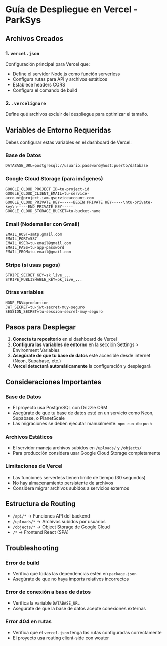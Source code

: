 # Guía de Despliegue en Vercel - ParkSys

## Archivos Creados

### 1. `vercel.json`
Configuración principal para Vercel que:
- Define el servidor Node.js como función serverless
- Configura rutas para API y archivos estáticos
- Establece headers CORS
- Configura el comando de build

### 2. `.vercelignore`
Define qué archivos excluir del despliegue para optimizar el tamaño.

## Variables de Entorno Requeridas

Debes configurar estas variables en el dashboard de Vercel:

### Base de Datos
```
DATABASE_URL=postgresql://usuario:password@host:puerto/database
```

### Google Cloud Storage (para imágenes)
```
GOOGLE_CLOUD_PROJECT_ID=tu-project-id
GOOGLE_CLOUD_CLIENT_EMAIL=tu-service-account@project.iam.gserviceaccount.com
GOOGLE_CLOUD_PRIVATE_KEY=-----BEGIN PRIVATE KEY-----\ntu-private-key\n-----END PRIVATE KEY-----
GOOGLE_CLOUD_STORAGE_BUCKET=tu-bucket-name
```

### Email (Nodemailer con Gmail)
```
EMAIL_HOST=smtp.gmail.com
EMAIL_PORT=587
EMAIL_USER=tu-email@gmail.com
EMAIL_PASS=tu-app-password
EMAIL_FROM=tu-email@gmail.com
```

### Stripe (si usas pagos)
```
STRIPE_SECRET_KEY=sk_live_...
STRIPE_PUBLISHABLE_KEY=pk_live_...
```

### Otras variables
```
NODE_ENV=production
JWT_SECRET=tu-jwt-secret-muy-seguro
SESSION_SECRET=tu-session-secret-muy-seguro
```

## Pasos para Desplegar

1. **Conecta tu repositorio** en el dashboard de Vercel
2. **Configura las variables de entorno** en la sección Settings > Environment Variables
3. **Asegúrate de que tu base de datos** esté accesible desde internet (Neon, Supabase, etc.)
4. **Vercel detectará automáticamente** la configuración y desplegará

## Consideraciones Importantes

### Base de Datos
- El proyecto usa PostgreSQL con Drizzle ORM
- Asegúrate de que tu base de datos esté en un servicio como Neon, Supabase, o PlanetScale
- Las migraciones se deben ejecutar manualmente: `npm run db:push`

### Archivos Estáticos
- El servidor maneja archivos subidos en `/uploads/` y `/objects/`
- Para producción considera usar Google Cloud Storage completamente

### Limitaciones de Vercel
- Las funciones serverless tienen límite de tiempo (30 segundos)
- No hay almacenamiento persistente de archivos
- Considera migrar archivos subidos a servicios externos

## Estructura de Routing

- `/api/*` → Funciones API del backend
- `/uploads/*` → Archivos subidos por usuarios
- `/objects/*` → Object Storage de Google Cloud
- `/*` → Frontend React (SPA)

## Troubleshooting

### Error de build
- Verifica que todas las dependencias estén en `package.json`
- Asegúrate de que no haya imports relativos incorrectos

### Error de conexión a base de datos
- Verifica la variable `DATABASE_URL`
- Asegúrate de que la base de datos acepte conexiones externas

### Error 404 en rutas
- Verifica que el `vercel.json` tenga las rutas configuradas correctamente
- El proyecto usa routing client-side con wouter